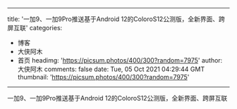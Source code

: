 
---
title: '一加9、一加9Pro推送基于Android 12的ColoroS12公测版，全新界面、跨屏互联'
categories: 
 - 博客
 - 大侠阿木
 - 首页
headimg: 'https://picsum.photos/400/300?random=7975'
author: 大侠阿木
comments: false
date: Tue, 05 Oct 2021 04:29:44 GMT
thumbnail: 'https://picsum.photos/400/300?random=7975'
---

<div>   
一加9、一加9Pro推送基于Android 12的ColoroS12公测版，全新界面、跨屏互联  
</div>
            